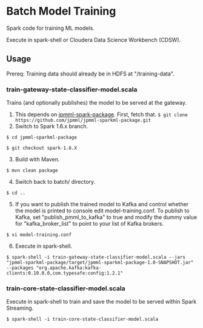 # Batch Model Training
Spark code for training ML models.

Execute in spark-shell or Cloudera Data Science Workbench (CDSW).

## Usage
Prereq: Training data should already be in HDFS at "/training-data".

### train-gateway-state-classifier-model.scala
Trains (and optionally publishes) the model to be served at the gateway.
1. This depends on [jpmml-spark-package](https://github.com/jpmml/jpmml-sparkml-package). First, fetch that.
`$ git clone https://github.com/jpmml/jpmml-sparkml-package.git`
2. Switch to Spark 1.6.x branch.

`$ cd jpmml-sparkml-package`

`$ git checkout spark-1.6.X`

3. Build with Maven.

`$ mvn clean package`

4. Switch back to batch/ directory.

`$ cd ..`

5. If you want to publish the trained model to Kafka and control whether the model is printed to console edit model-training.conf. To publish to Kafka, set "publish_pmml_to_kafka" to true and modify the dummy value for "kafka_broker_list" to point to your list of Kafka brokers.

`$ vi model-training.conf`

6. Execute in spark-shell.

`$ spark-shell -i train-gateway-state-classifier-model.scala --jars "jpmml-sparkml-package/target/jpmml-sparkml-package-1.0-SNAPSHOT.jar" --packages "org.apache.kafka:kafka-clients:0.10.0.0,com.typesafe:config:1.2.1"`

### train-core-state-classifier-model.scala
Execute in spark-shell to train and save the model to be served within Spark Streaming.

`$ spark-shell -i train-core-state-classifier-model.scala`

